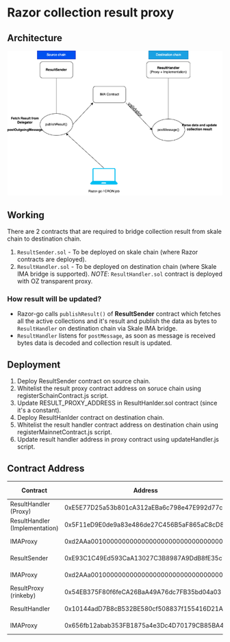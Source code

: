 # Razor collection result proxy

## Architecture

![Architecture Diagram](/IMA-arch.png)

## Working

There are 2 contracts that are required to bridge collection result from skale chain to destination chain.

1. `ResultSender.sol` - To be deployed on skale chain (where Razor contracts are deployed).
2. `ResultHandler.sol` - To be deployed on destination chain (where Skale IMA bridge is supported).
   _NOTE_: `ResultHandler.sol` contract is deployed with OZ transparent proxy.

### How result will be updated?

- Razor-go calls `publishResult()` of **ResultSender** contract which fetches all the active collections and it's result and publish the data as bytes to `ResultHandler` on destination chain via Skale IMA bridge.
- `ResultHandler` listens for `postMessage`, as soon as message is received bytes data is decoded and collection result is updated.

## Deployment

1. Deploy ResultSender contract on source chain.
2. Whitelist the result proxy contract address on soruce chain using registerSchainContract.js script.
3. Update RESULT_PROXY_ADDRESS in ResultHanlder.sol contract (since it's a constant).
4. Deploy ResultHanlder contract on destination chain.
5. Whitelist the result handler contract address on destination chain using registerMainnetContract.js script.
6. Update result handler address in proxy contract using updateHandler.js script.

## Contract Address

| Contract                       | Address                                    | Chain Name        |
| ------------------------------ | ------------------------------------------ | ----------------- |
| ResultHandler (Proxy)          | 0xE5E77D25a53b801cA312aEBa6c798e47E992d77c | attractive-merope |
| ResultHandler (Implementation) | 0x5F11eD9E0de9a83e486de27C456B5aF865aC8cD8 | attractive-merope |
| IMAProxy                       | 0xd2AAa00100000000000000000000000000000000 | attractive-merope |
| ResultSender                   | 0xE93C1C49Ed593CaA13027C3B8987A9DdB8fE35c7 | whispering-turais |
| IMAProxy                       | 0xd2AAa00100000000000000000000000000000000 | whispering-turais |
| ResultProxy (rinkeby)          | 0x54EB375F80f6feCA26BaA49A76dc7FB35bd04a03 | whispering-turais |
| ResultHandler                  | 0x10144adD7B8cB532BE580cf508837f155416D21A | Mainnet (rinkeby) |
| IMAProxy                       | 0x656fb12abab353FB1875a4e3Dc4D70179CB85BA4 | Mainnet (rinkeby) |
